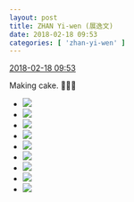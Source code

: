 ```yaml
---
layout: post
title: ZHAN Yi-wen (展逸文)
date: 2018-02-18 09:53
categories: [ 'zhan-yi-wen' ]
---
```


<div class="weibo-info">
  <a href="https://weibo.com/6108090526/G3EEVFtND">2018-02-18 09:53</a>
</div>

Making cake. :cake::yum::yum:

<!-- more -->

<ul class="weibo-pic-list-3">
  <li class="weibo-pic">
    <a href="http://wx3.sinaimg.cn/mw690/006FmVn8ly1fokd2rpsayj30qo0qodle.jpg"><img src="http://wx3.sinaimg.cn/thumb150/006FmVn8ly1fokd2rpsayj30qo0qodle.jpg"/></a>
  </li>
  <li class="weibo-pic">
    <a href="http://wx3.sinaimg.cn/mw690/006FmVn8ly1fokd2s4jqcj30qo0qotcb.jpg"><img src="http://wx3.sinaimg.cn/thumb150/006FmVn8ly1fokd2s4jqcj30qo0qotcb.jpg"/></a>
  </li>
  <li class="weibo-pic">
    <a href="http://wx2.sinaimg.cn/mw690/006FmVn8ly1fokd2r9fymj30qo0qo77f.jpg"><img src="http://wx2.sinaimg.cn/thumb150/006FmVn8ly1fokd2r9fymj30qo0qo77f.jpg"/></a>
  </li>
  <li class="weibo-pic">
    <a href="http://wx2.sinaimg.cn/mw690/006FmVn8ly1fokd2sonhgj30qo0qo0xg.jpg"><img src="http://wx2.sinaimg.cn/thumb150/006FmVn8ly1fokd2sonhgj30qo0qo0xg.jpg"/></a>
  </li>
  <li class="weibo-pic">
    <a href="http://wx2.sinaimg.cn/mw690/006FmVn8ly1fokd2yv0w4j30qo0zjn25.jpg"><img src="http://wx2.sinaimg.cn/thumb150/006FmVn8ly1fokd2yv0w4j30qo0zjn25.jpg"/></a>
  </li>
  <li class="weibo-pic">
    <a href="http://wx2.sinaimg.cn/mw690/006FmVn8ly1fokd38ssbnj30qo0qo0w5.jpg"><img src="http://wx2.sinaimg.cn/thumb150/006FmVn8ly1fokd38ssbnj30qo0qo0w5.jpg"/></a>
  </li>
  <li class="weibo-pic">
    <a href="http://wx4.sinaimg.cn/mw690/006FmVn8ly1fokd38d38kj30qo0qodlr.jpg"><img src="http://wx4.sinaimg.cn/thumb150/006FmVn8ly1fokd38d38kj30qo0qodlr.jpg"/></a>
  </li>
  <li class="weibo-pic">
    <a href="http://wx2.sinaimg.cn/mw690/006FmVn8ly1fokd39587sj30qo0qowhh.jpg"><img src="http://wx2.sinaimg.cn/thumb150/006FmVn8ly1fokd39587sj30qo0qowhh.jpg"/></a>
  </li>
  <li class="weibo-pic">
    <a href="http://wx2.sinaimg.cn/mw690/006FmVn8ly1fokd39nw8fj30qo0qo0xk.jpg"><img src="http://wx2.sinaimg.cn/thumb150/006FmVn8ly1fokd39nw8fj30qo0qo0xk.jpg"/></a>
  </li>
</ul>

